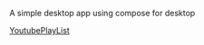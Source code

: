 A simple desktop app using compose for desktop

[YoutubePlayList](https://youtube.com/playlist?list=PLOjahN6XhYFKxAtozWQS8K24v-0cBX8Jh)
